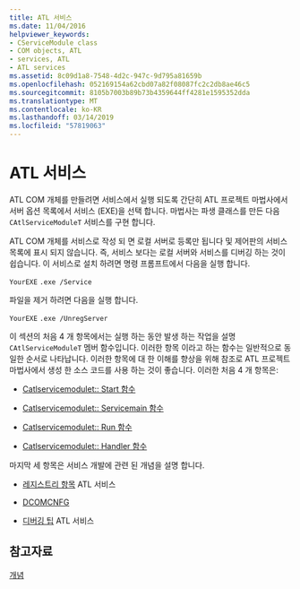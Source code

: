 ```yaml
---
title: ATL 서비스
ms.date: 11/04/2016
helpviewer_keywords:
- CServiceModule class
- COM objects, ATL
- services, ATL
- ATL services
ms.assetid: 8c09d1a8-7548-4d2c-947c-9d795a81659b
ms.openlocfilehash: 052169154a62cbd07a82f08087fc2c2db8ae46c5
ms.sourcegitcommit: 8105b7003b89b73b4359644ff4281e1595352dda
ms.translationtype: MT
ms.contentlocale: ko-KR
ms.lasthandoff: 03/14/2019
ms.locfileid: "57819063"
---
```

# <a name="atl-services"></a>ATL 서비스

ATL COM 개체를 만들려면 서비스에서 실행 되도록 간단히 ATL 프로젝트 마법사에서 서버 옵션 목록에서 서비스 (EXE)을 선택 합니다. 마법사는 파생 클래스를 만든 다음 `CAtlServiceModuleT` 서비스를 구현 합니다.

ATL COM 개체를 서비스로 작성 되 면 로컬 서버로 등록만 됩니다 및 제어판의 서비스 목록에 표시 되지 않습니다. 즉, 서비스 보다는 로컬 서버와 서비스를 디버깅 하는 것이 쉽습니다. 이 서비스로 설치 하려면 명령 프롬프트에서 다음을 실행 합니다.

`YourEXE` `.exe /Service`

파일을 제거 하려면 다음을 실행 합니다.

`YourEXE` `.exe /UnregServer`

이 섹션의 처음 4 개 항목에서는 실행 하는 동안 발생 하는 작업을 설명 `CAtlServiceModuleT` 멤버 함수입니다. 이러한 항목 이라고 하는 함수는 일반적으로 동일한 순서로 나타납니다. 이러한 항목에 대 한 이해를 향상을 위해 참조로 ATL 프로젝트 마법사에서 생성 한 소스 코드를 사용 하는 것이 좋습니다. 이러한 처음 4 개 항목은:

- [Catlservicemodulet:: Start 함수](../atl/reference/catlservicemodulet-class.md#start)

- [Catlservicemodulet:: Servicemain 함수](../atl/reference/catlservicemodulet-class.md#servicemain)

- [Catlservicemodulet:: Run 함수](../atl/reference/catlservicemodulet-class.md#run)

- [Catlservicemodulet:: Handler 함수](../atl/reference/catlservicemodulet-class.md#handler)

마지막 세 항목은 서비스 개발에 관련 된 개념을 설명 합니다.

- [레지스트리 항목](../atl/registry-entries.md) ATL 서비스

- [DCOMCNFG](../atl/dcomcnfg.md)

- [디버깅 팁](../atl/debugging-tips.md) ATL 서비스

## <a name="see-also"></a>참고자료

[개념](../atl/active-template-library-atl-concepts.md)
